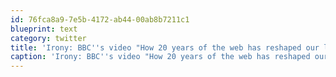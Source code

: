 ```yaml
---
id: 76fca8a9-7e5b-4172-ab44-00ab8b7211c1
blueprint: text
category: twitter
title: 'Irony: BBC''s video "How 20 years of the web has reshaped our lives"  tells me "Not available in your area" http://bit.ly/d6nU84'
caption: 'Irony: BBC''s video "How 20 years of the web has reshaped our lives"  tells me "Not available in your area" http://bit.ly/d6nU84'
---
```

